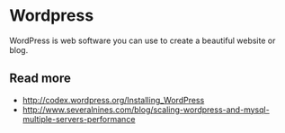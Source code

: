 
# Wordpress

WordPress is web software you can use to create a beautiful website or blog.

## Read more

* http://codex.wordpress.org/Installing_WordPress
* http://www.severalnines.com/blog/scaling-wordpress-and-mysql-multiple-servers-performance
